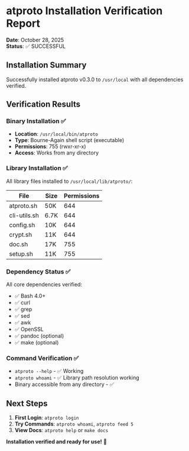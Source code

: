 # atproto Installation Verification Report

**Date**: October 28, 2025  
**Status**: ✅ SUCCESSFUL

## Installation Summary

Successfully installed atproto v0.3.0 to `/usr/local` with all dependencies verified.

## Verification Results

### Binary Installation ✅

- **Location**: `/usr/local/bin/atproto`
- **Type**: Bourne-Again shell script (executable)
- **Permissions**: 755 (rwxr-xr-x)
- **Access**: Works from any directory

### Library Installation ✅

All library files installed to `/usr/local/lib/atproto/`:

| File | Size | Permissions |
|------|------|-------------|
| atproto.sh | 50K | 644 |
| cli-utils.sh | 6.7K | 644 |
| config.sh | 10K | 644 |
| crypt.sh | 11K | 644 |
| doc.sh | 17K | 755 |
| setup.sh | 11K | 755 |

### Dependency Status ✅

All core dependencies verified:
- ✅ Bash 4.0+
- ✅ curl
- ✅ grep
- ✅ sed
- ✅ awk
- ✅ OpenSSL
- ✅ pandoc (optional)
- ✅ make (optional)

### Command Verification ✅

- `atproto --help` - ✅ Working
- `atproto whoami` - ✅ Library path resolution working
- Binary accessible from any directory - ✅

## Next Steps

1. **First Login**: `atproto login`
2. **Try Commands**: `atproto whoami`, `atproto feed 5`
3. **View Docs**: `atproto help` or `make docs`

**Installation verified and ready for use!** 🚀
